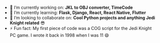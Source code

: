 - 🔭 I’m currently working on: **JKL to OBJ converter, TimeCode**
- 🌱 I’m currently learning: **Flask, Django, React, React Native, Flutter**
- 👯 I’m looking to collaborate on: **Cool Python projects and anything Jedi Knight related** 😎
- ⚡ Fun fact: My first piece of code was a COG script for the Jedi Knight PC game. I wrote it back in 1998 when I was 11 😄
